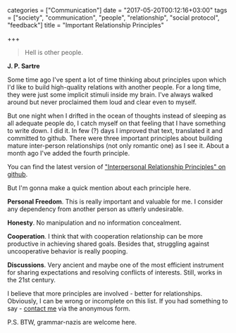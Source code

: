 
categories = ["Communication"]
date = "2017-05-20T00:12:16+03:00"
tags = ["society", "communication", "people", "relationship", "social protocol", "feedback"]
title = "Important Relationship Principles"

+++

> Hell is other people.

**J. P. Sartre**

Some time ago I've spent a lot of time thinking about principles upon which I'd like to build high-quality relations with another people. For a long time, they were just some implicit stimuli inside my brain. I've always walked around but never proclaimed them loud and clear even to myself.

But one night when I drifted in the ocean of thoughts instead of sleeping as all adequate people do, I catch myself on that feeling that I have something to write down. I did it. In few (?) days I improved that text, translated it and committed to github. There were three important principles about building mature inter-person relationships (not only romantic one) as I see it. About a month ago I've added the fourth principle.

You can find the latest version of ["Interpersonal Relationship Principles" on github](https://github.com/dector/social-interaction/blob/master/Interpersonal-Relationship-Principles.md).

But I'm gonna make a quick mention about each principle here.

**Personal Freedom**. This is really important and valuable for me. I consider any dependency from another person as utterly undesirable.

**Honesty**. No manipulation and no information concealment.

**Cooperation**. I think that with cooperation relationship can be more productive in achieving shared goals. Besides that, struggling against uncooperative behavior is really pooping.

**Discussions**. Very ancient and maybe one of the most efficient instrument for sharing expectations and resolving conflicts of interests. Still, works in the 21st century.

I believe that more principles are involved - better for relationships. Obviously, I can be wrong or incomplete on this list. If you had something to say - [contact me](https://goo.gl/forms/Dvj8VyoQp5XyDJD93) via the anonymous form.

P.S. BTW, grammar-nazis are welcome here.